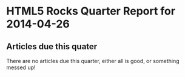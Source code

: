 HTML5 Rocks Quarter Report for 2014-04-26
=========================================

Articles due this quater
------------------------

There are no articles due this quarter, either all is good, or something messed up!

